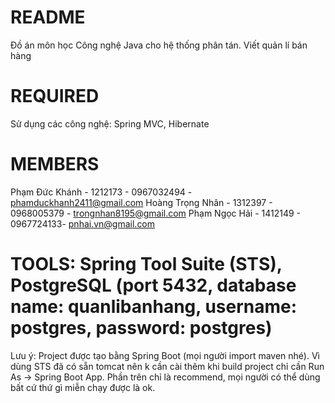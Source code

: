 # README #
Đồ án môn học Công nghệ Java cho hệ thống phân tán. Viết quản lí bán hàng

# REQUIRED
Sử dụng các công nghệ: Spring MVC, Hibernate

# MEMBERS
Phạm Đức Khánh - 1212173 - 0967032494 - phamduckhanh2411@gmail.com
Hoàng Trọng Nhân - 1312397	- 0968005379 - trongnhan8195@gmail.com
Phạm Ngọc Hải  - 1412149 - 0967724133- pnhai.vn@gmail.com

# TOOLS: Spring Tool Suite (STS), PostgreSQL (port 5432, database name: quanlibanhang, username: postgres, password: postgres)
Lưu ý: Project được tạo bằng Spring Boot (mọi người import maven nhé). Vì dùng STS đã có sẵn tomcat nên k cần cài thêm
khi build project chỉ cần Run As -> Spring Boot App.
Phần trên chỉ là recommend, mọi người có thể dùng bất cứ thứ gì miễn chạy được là ok.
